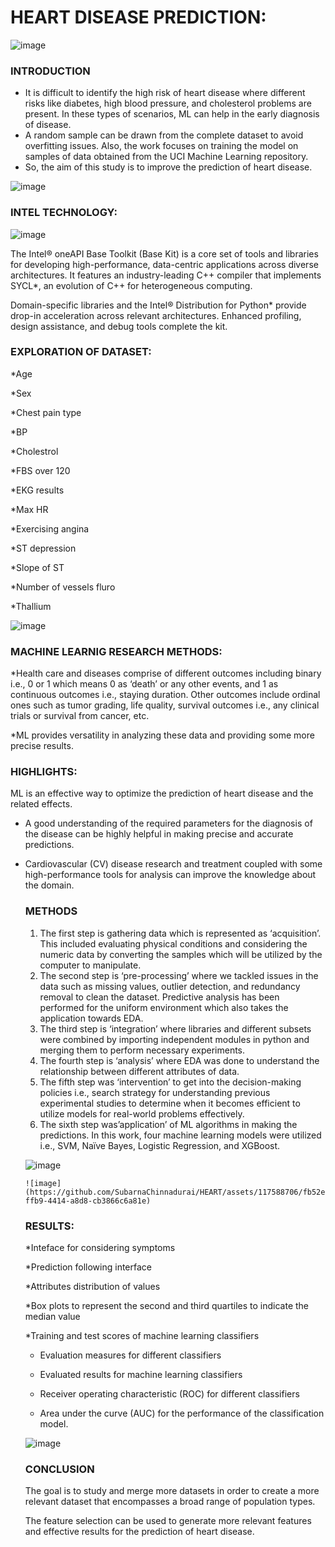 # HEART DISEASE PREDICTION:


![image](https://github.com/SubarnaChinnadurai/HEART/assets/117588706/8d8b3ed9-721e-4e94-8cf0-1ac93584e709)

### INTRODUCTION
* It is difficult to identify the high risk of heart disease where different risks like diabetes, high blood pressure, and cholesterol problems are present. In these types of scenarios, ML can help in the early diagnosis of disease.
*  A random sample can be drawn from the complete dataset to avoid overfitting issues. Also, the work focuses on training the model on samples of data obtained from the UCI Machine Learning repository.
*   So, the aim of this study is to improve the prediction of heart disease.


![image](https://github.com/SubarnaChinnadurai/HEART/assets/117588706/16341587-e0dd-47ba-a28e-76d19a1752d4)


### INTEL TECHNOLOGY:


![image](https://github.com/SubarnaChinnadurai/HEART/assets/117588706/5af6c63f-d046-46f4-ad41-376f08c65f5c)


The Intel® oneAPI Base Toolkit (Base Kit) is a core set of tools and libraries for developing high-performance, data-centric applications across diverse architectures. It features an industry-leading C++ compiler that implements SYCL*, an evolution of C++ for heterogeneous computing.

Domain-specific libraries and the Intel® Distribution for Python* provide drop-in acceleration across relevant architectures. Enhanced profiling, design assistance, and debug tools complete the kit.






    
### EXPLORATION OF DATASET:

*Age

*Sex

*Chest pain type

*BP

*Cholestrol

*FBS over 120

*EKG results

*Max HR

*Exercising angina

*ST depression

*Slope of ST

*Number of vessels fluro

*Thallium

![image](https://github.com/SubarnaChinnadurai/HEART/assets/117588706/4d706a0b-a790-46ff-8747-f7c09ea4001b)



### MACHINE LEARNIG RESEARCH METHODS:

*Health care and diseases comprise of different outcomes including binary i.e., 0 or 1 which means 0 as ‘death’ or any other events, and 1 as continuous outcomes i.e., staying duration. Other outcomes include ordinal ones such as tumor grading, life quality, survival outcomes i.e., any clinical trials or survival from cancer, etc.

*ML provides versatility in analyzing these data and providing some more precise results.


### HIGHLIGHTS:

 ML is an effective way to optimize the prediction of heart disease and the related effects.

- A good understanding of the required parameters for the diagnosis of the disease can be highly helpful in making precise and accurate predictions.

- Cardiovascular (CV) disease research and treatment coupled with some high-performance tools for analysis can improve the knowledge about the domain.


  ### METHODS

  1. The first step is gathering data which is represented as ‘acquisition’. This included evaluating physical conditions and considering the numeric data by converting the samples which will be utilized by the computer to manipulate.
  2.  The second step is ‘pre-processing’ where we tackled issues in the data such as missing values, outlier detection, and redundancy removal to clean the dataset. Predictive analysis has been performed for the uniform environment which also takes the application towards EDA.
  3.  The third step is ‘integration’ where libraries and different subsets were combined by importing independent modules in python and merging them to perform necessary experiments.
  4.  The fourth step is ‘analysis’ where EDA was done to understand the relationship between different attributes of data.
  5.  The fifth step was ‘intervention’ to get into the decision-making policies i.e., search strategy for understanding previous experimental studies to determine when it becomes efficient to utilize models for real-world problems effectively.
  6.   The sixth step was’application’ of ML algorithms in making the predictions. In this work, four machine learning models were utilized i.e., SVM, Naïve Bayes, Logistic Regression, and XGBoost.
 
     ![image](https://github.com/SubarnaChinnadurai/HEART/assets/117588706/c857b0cb-ae92-48bc-9809-81de0236dcab)


      ![image](https://github.com/SubarnaChinnadurai/HEART/assets/117588706/fb52ed9c-ffb9-4414-a8d8-cb3866c6a81e)


 

   ###  RESULTS:


  *Inteface for considering symptoms

  *Prediction following interface

  *Attributes distribution of values

  *Box plots to represent the second and third quartiles to indicate the median value

  *Training and test scores of machine learning classifiers

  * Evaluation measures for different classifiers
 
  *  Evaluated results for machine learning classifiers
 
  *  Receiver operating characteristic (ROC) for different classifiers
 
  *  Area under the curve (AUC) for the performance of the classification model.
 


  ![image](https://github.com/SubarnaChinnadurai/HEART/assets/117588706/bb035392-d029-419d-9f37-df4de7a7d252)

 
  ### CONCLUSION

  The goal is to study and merge more datasets in order to create a more relevant dataset that encompasses a broad range of population types.

  The feature selection can be used to generate more relevant features and effective results for the prediction of heart disease.
















